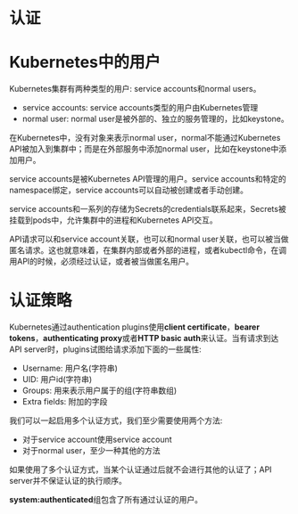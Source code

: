 # 认证

# Kubernetes中的用户
Kubernetes集群有两种类型的用户: service accounts和normal users。

* service accounts: service accounts类型的用户由Kubernetes管理
* normal user: normal user是被外部的、独立的服务管理的，比如keystone。

在Kubernetes中，没有对象来表示normal user，normal不能通过Kubernetes API被加入到集群中；而是在外部服务中添加normal user，比如在keystone中添加用户。   

service accounts是被Kubernetes API管理的用户。service accounts和特定的namespace绑定，service accounts可以自动被创建或者手动创建。  

service accounts和一系列的存储为Secrets的credentials联系起来，Secrets被挂载到pods中，允许集群中的进程和Kubernetes API交互。  

API请求可以和service account关联，也可以和normal user关联，也可以被当做匿名请求。这也就意味着，在集群内部或者外部的进程，或者kubectl命令，在调用API的时候，必须经过认证，或者被当做匿名用户。  

# 认证策略
Kubernetes通过authentication plugins使用**client certificate**，**bearer tokens**，**authenticating proxy**或者**HTTP basic auth**来认证。当有请求到达API server时，plugins试图给请求添加下面的一些属性:  

* Username: 用户名(字符串)
* UID: 用户id(字符串)
* Groups: 用来表示用户属于的组(字符串数组)
* Extra fields: 附加的字段 

我们可以一起启用多个认证方式，我们至少需要使用两个方法:  

* 对于service account使用service account
* 对于normal user，至少一种其他的方法

如果使用了多个认证方式，当某个认证通过后就不会进行其他的认证了；API server并不保证认证的执行顺序。  

**system:authenticated**组包含了所有通过认证的用户。  
















